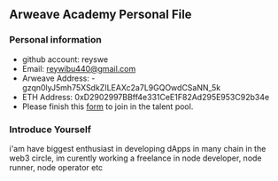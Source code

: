 ## Arweave Academy Personal File

### Personal information

- github account: reyswe
- Email: reywibu440@gmail.com
- Arweave Address: -gzqn0lyJ5mh75XSdkZILEAXc2a7L9GQOwdCSaNN_5k
- ETH Address: 0xD2902997BBff4e331CeE1F82Ad295E953C92b34e
- Please finish this [form](https://docs.google.com/forms/d/e/1FAIpQLSfWA5fIIcBgmRppm3jNz5vmf9Mai_QMVil-2pO4r7YKn_Zhtw/viewform?usp=sf_link) to join in the talent pool.

### Introduce Yourself
 i'am have biggest enthusiast in developing dApps in many chain in the web3 circle, im curently working a freelance in node developer, node runner, node operator etc
